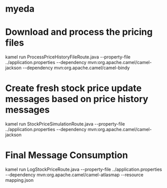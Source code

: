 # myeda


# Download and process the pricing files
kamel run ProcessPriceHistoryFileRoute.java  --property-file ../application.properties --dependency mvn:org.apache.camel/camel-jackson --dependency mvn:org.apache.camel/camel-bindy

# Create fresh stock price update messages based on price history messages
kamel run StockPriceSimulationRoute.java  --property-file ../application.properties --dependency mvn:org.apache.camel/camel-jackson      

# Final Message Consumption
kamel run LogStockPriceRoute.java --property-file ../application.properties --dependency mvn:org.apache.camel/camel-atlasmap --resource mapping.json
